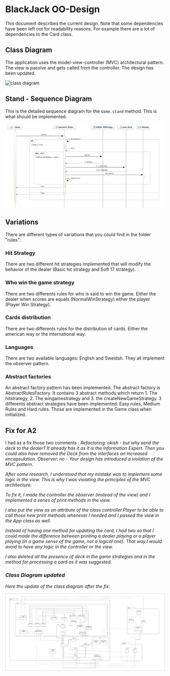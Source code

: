 # BlackJack OO-Design
This document describes the current design. Note that some dependencies have been left out for readability reasons. For example there are a lot of dependencies to the Card class.

## Class Diagram
The application uses the model-view-controller (MVC) architectural pattern. The view is passive and gets called from the controller. The design has been updated.

![class diagram](img/BlackJackUpdated.jpg)

## Stand - Sequence Diagram
This is the detailed sequence diagram for the `Game.stand` method. This is what should be implemented.

![Stand Sequence diagram](img/stand_seq.jpg)

## Variations

There are different types of variations that you could find in the folder "rules":

### Hit Strategy

There are two different hit strategies implemented that will modify the behavior of the dealer (Basic hit strategy and Soft 17 strategy).

### Who win the game strategy

There are two differents rules for who is said to win the game. Either the dealer when scores are equals (NormalWinStrategy) either the player (Player Win Strategy).

### Cards distribution

There are two differents rules for the distribution of cards. Either the american way or the international way.

### Languages

There are two available languages: English and Sweidsh. They all implement the observer pattern.

### Abstract factories

An abstract factory pattern has been implemented. The abstract factory is AbstractRulesFactory. It contains 3 abstract methods which return 1. The hitstrategy, 2. The wingamestrategy and 3. the createNewGameStrategy.
3 differents abstract strategies have been implemented: Easy rules, Medium Rules and Hard rules. Those are implemented in the Game class when initialized.

## Fix for A2

I had as a fix those two comments : 
<i>Refactoring: okish - but why send the deck to the dealer? It already has it as it is the Information Expert. Then you could also have removed the Deck from the interfaces an increased encapsulation.
Observer: no - Your design has introduced a violation of the MVC pattern.<i>

After some research, I understood that my mistake was to implement some logic in the view. This is why I was violating the principles of the MVC architecture.

To fix it, I made the controller the observer (instead of the view) and I implemented a series of print methods in the view.

I also put the view as an attribute of the class controller.Player to be able to call those new print methods whenever I needed and I passed the view in the App class as well.

Instead of having one method for updating the card, I had two so that I could made the difference between printing a dealer playing or a player playing (in a game sense of the game, not a logical one). That way I would avoid to have any logic in the controller or the view.

I also deleted all the presence of deck in the game strategies and in the method for processing a card as it was suggested.

### Class Diagram updated

Here the update of the class diagram after the fix:

![class diagram](img/BlackJackFix.jpg)



